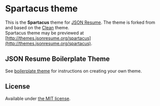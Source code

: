 # Spartacus theme

This is the **Spartacus** theme for [JSON Resume](http://jsonresume.org/).
The theme is forked from and based on the [Clean](https://www.npmjs.com/package/jsonresume-theme-clean) theme.  
Spartacus theme may be previewed at [http://themes.jsonresume.org/spartacus](http://themes.jsonresume.org/spartacus).

## JSON Resume Boilerplate Theme

See [boilerplate theme](https://github.com/jsonresume/jsonresume-theme-boilerplate) for instructions on creating your own theme.

## License

Available under [the MIT license](http://mths.be/mit).
